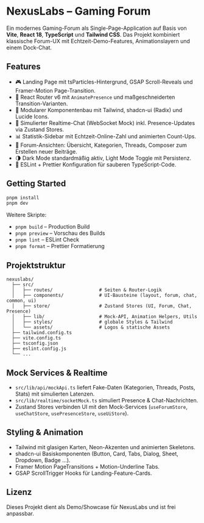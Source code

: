 # NexusLabs – Gaming Forum

Ein modernes Gaming-Forum als Single-Page-Application auf Basis von **Vite**, **React 18**, **TypeScript** und **Tailwind CSS**. Das Projekt kombiniert klassische Forum-UX mit Echtzeit-Demo-Features, Animationslayern und einem Dock-Chat.

## Features

- 🎮 Landing Page mit tsParticles-Hintergrund, GSAP Scroll-Reveals und Framer-Motion Page-Transition.
- 🧭 React Router v6 mit `AnimatePresence` und maßgeschneiderten Transition-Varianten.
- 🧩 Modularer Komponentenbau mit Tailwind, shadcn-ui (Radix) und Lucide Icons.
- 💬 Simulierter Realtime-Chat (WebSocket Mock) inkl. Presence-Updates via Zustand Stores.
- 📊 Statistik-Sidebar mit Echtzeit-Online-Zahl und animierten Count-Ups.
- 🧵 Forum-Ansichten: Übersicht, Kategorien, Threads, Composer zum Erstellen neuer Beiträge.
- 🌗 Dark Mode standardmäßig aktiv, Light Mode Toggle mit Persistenz.
- 🧹 ESLint + Prettier Konfiguration für sauberen TypeScript-Code.

## Getting Started

```bash
pnpm install
pnpm dev
```

Weitere Skripte:

- `pnpm build` – Production Build
- `pnpm preview` – Vorschau des Builds
- `pnpm lint` – ESLint Check
- `pnpm format` – Prettier Formatierung

## Projektstruktur

```
nexuslabs/
  ├── src/
  │   ├── routes/                 # Seiten & Router-Logik
  │   ├── components/             # UI-Bausteine (layout, forum, chat, common, ui)
  │   ├── store/                  # Zustand Stores (UI, Forum, Chat, Presence)
  │   ├── lib/                    # Mock-API, Animation Helpers, Utils
  │   ├── styles/                 # globale Styles & Tailwind
  │   └── assets/                 # Logos & statische Assets
  ├── tailwind.config.ts
  ├── vite.config.ts
  ├── tsconfig.json
  ├── eslint.config.js
  └── ...
```

## Mock Services & Realtime

- `src/lib/api/mockApi.ts` liefert Fake-Daten (Kategorien, Threads, Posts, Stats) mit simulierten Latenzen.
- `src/lib/realtime/socketMock.ts` simuliert Presence & Chat-Nachrichten.
- Zustand Stores verbinden UI mit den Mock-Services (`useForumStore`, `useChatStore`, `usePresenceStore`, `useUiStore`).

## Styling & Animation

- Tailwind mit glasigen Karten, Neon-Akzenten und animierten Skeletons.
- shadcn-ui Basiskomponenten (Button, Card, Tabs, Dialog, Sheet, Dropdown, Badge ...).
- Framer Motion PageTransitions + Motion-Underline Tabs.
- GSAP ScrollTrigger Hooks für Landing-Feature-Cards.

## Lizenz

Dieses Projekt dient als Demo/Showcase für NexusLabs und ist frei anpassbar.
